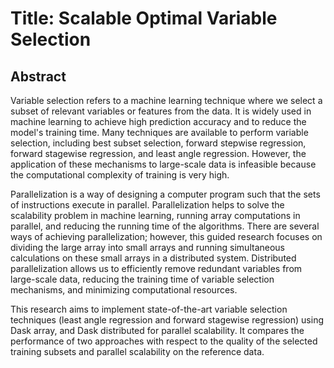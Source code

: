 # Title: Scalable Optimal Variable Selection

## Abstract

Variable selection refers to a machine learning technique where we select a subset of relevant variables or features from the data. It is widely used in machine learning to achieve high prediction accuracy and to reduce the model's training time. Many techniques are available to perform variable selection, including best subset selection, forward stepwise regression, forward stagewise regression, and least angle regression. However, the application of these mechanisms to large-scale data is infeasible because the computational complexity of training is very high.
  
Parallelization is a way of designing a computer program such that the sets of instructions execute in parallel. Parallelization helps to solve the scalability problem in machine learning, running array computations in parallel, and reducing the running time of the algorithms. There are several ways of achieving parallelization; however, this guided research focuses on dividing the large array into small arrays and running simultaneous calculations on these small arrays in a distributed system. Distributed parallelization allows us to efficiently remove redundant variables from large-scale data, reducing the training time of variable selection mechanisms, and minimizing computational resources.
  
This research aims to implement state-of-the-art variable selection techniques (least angle regression and forward stagewise regression) using Dask array, and Dask distributed for parallel scalability. It compares the performance of two approaches with respect to the quality of the selected training subsets and parallel scalability on the reference data.
